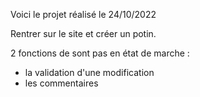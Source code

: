 Voici le projet réalisé le 24/10/2022

Rentrer sur le site et créer un potin.


2 fonctions de sont pas en état de marche :
 - la validation d'une modification
 - les commentaires
 
 
